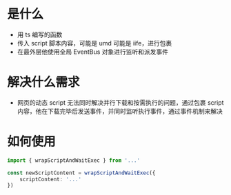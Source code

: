 # 是什么

- 用 ts 编写的函数
- 传入 script 脚本内容，可能是 umd 可能是 iife，进行包裹
- 在最外层他使用全局 EventBus 对象进行监听和派发事件

# 解决什么需求

- 网页的动态 script 无法同时解决并行下载和按需执行的问题，通过包裹 script 内容，他在下载完毕后发送事件，并同时监听执行事件，通过事件机制来解决

# 如何使用

```ts
import { wrapScriptAndWaitExec } from '...'

const newScriptContent = wrapScriptAndWaitExec({
    scriptContent: '...'
})
```